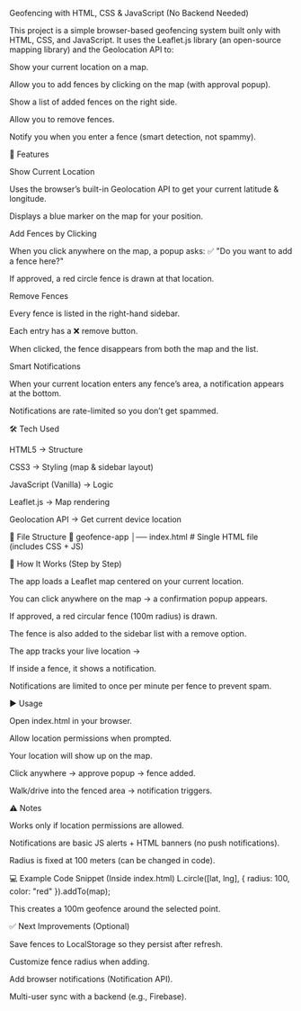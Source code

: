 Geofencing with HTML, CSS & JavaScript (No Backend Needed)

This project is a simple browser-based geofencing system built only with HTML, CSS, and JavaScript.
It uses the Leaflet.js library (an open-source mapping library) and the Geolocation API to:

Show your current location on a map.

Allow you to add fences by clicking on the map (with approval popup).

Show a list of added fences on the right side.

Allow you to remove fences.

Notify you when you enter a fence (smart detection, not spammy).

🚀 Features

Show Current Location

Uses the browser’s built-in Geolocation API to get your current latitude & longitude.

Displays a blue marker on the map for your position.

Add Fences by Clicking

When you click anywhere on the map, a popup asks:
✅ "Do you want to add a fence here?"

If approved, a red circle fence is drawn at that location.

Remove Fences

Every fence is listed in the right-hand sidebar.

Each entry has a ❌ remove button.

When clicked, the fence disappears from both the map and the list.

Smart Notifications

When your current location enters any fence’s area, a notification appears at the bottom.

Notifications are rate-limited so you don’t get spammed.

🛠️ Tech Used

HTML5 → Structure

CSS3 → Styling (map & sidebar layout)

JavaScript (Vanilla) → Logic

Leaflet.js → Map rendering

Geolocation API → Get current device location

📂 File Structure
📁 geofence-app
│── index.html   # Single HTML file (includes CSS + JS)

📜 How It Works (Step by Step)

The app loads a Leaflet map centered on your current location.

You can click anywhere on the map → a confirmation popup appears.

If approved, a red circular fence (100m radius) is drawn.

The fence is also added to the sidebar list with a remove option.

The app tracks your live location →

If inside a fence, it shows a notification.

Notifications are limited to once per minute per fence to prevent spam.

▶️ Usage

Open index.html in your browser.

Allow location permissions when prompted.

Your location will show up on the map.

Click anywhere → approve popup → fence added.

Walk/drive into the fenced area → notification triggers.

⚠️ Notes

Works only if location permissions are allowed.

Notifications are basic JS alerts + HTML banners (no push notifications).

Radius is fixed at 100 meters (can be changed in code).

💻 Example Code Snippet (Inside index.html)
L.circle([lat, lng], { radius: 100, color: "red" }).addTo(map);


This creates a 100m geofence around the selected point.

✅ Next Improvements (Optional)

Save fences to LocalStorage so they persist after refresh.

Customize fence radius when adding.

Add browser notifications (Notification API).

Multi-user sync with a backend (e.g., Firebase).
